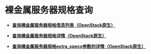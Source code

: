 # 裸金属服务器规格查询<a name="bms_api_0725"></a>

-   **[查询裸金属服务器规格信息列表（OpenStack原生）](查询裸金属服务器规格信息列表（OpenStack原生）.md)**  

-   **[查询裸金属服务器规格详情（OpenStack原生）](查询裸金属服务器规格详情（OpenStack原生）.md)**  

-   **[查询裸金属服务器规格extra\_specs参数的详情（OpenStack原生）](查询裸金属服务器规格extra_specs参数的详情（OpenStack原生）.md)**  


